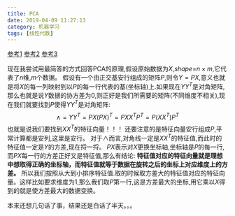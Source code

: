 ```yaml
---
title: PCA
date: 2019-04-09 11:27:13
category: 机器学习
tags: [线性代数]
---
```

>>
[参考1](http://blog.codinglabs.org/articles/pca-tutorial.html)
[参考2](https://applenob.github.io/pca.html)
[参考3](https://blog.csdn.net/hjq376247328/article/details/80640544)

现在我尝试用最简答的方式回答PCA的原理,假设原始数据为$X$,$shape$=$n \times m$,它代表了$n$维,$m$个数据。
假设有一个由正交基安行组成的矩阵$P$,则令$Y=PX$,意义也就是将$X$的每一列映射到以$P$的每一行代表的基(坐标轴)上.如果现在$YY^T$是对角矩阵,那么也就是说$Y$数据的协方差为0,则正好是我们所需要的矩阵(不同维度不相关),现在我们就要找到$P$使得$YY^T$是对角矩阵:
$$
\land = YY^T=PX(PX)^T=PXX^TP^T=P(XX^T)P^T
$$
也就是说我们要找到$XX^T$的特征向量！！！
还要注意的是特征向量安行组成$P$,平常计算都是安列,这里是安行。
对于$\land$而言,对角线一定是$XX^T$的特征值,而此时的特征值一定是$Y$的方差,现在捋一捋。
$PX$表示对$X$更换坐标轴,坐标轴是$P$的每一行,而$PX$每一行的方差正好又是特征值,那么有结论:
**特征值对应的特征向量就是理想中想取得正确的坐标轴，而特征值就等于数据在旋转之后的坐标上对应维度上的方差。**
所以我们按照从大到小排序特征值.取的时候取方差大的特征值对应的特征向量。这样比如要求维度为1,那么我们取$P$第一行,这是方差最大的坐标,用它乘以$X$得到的就是使方差最大的数据变换。

本来还想几句话了事，结果还是白话了半天。。。
